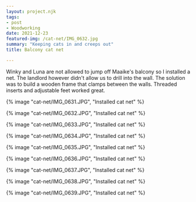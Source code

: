 ```yaml
---
layout: project.njk
tags:
- post
- Woodworking
date: 2021-12-23
featured-img: /cat-net/IMG_0632.jpg
summary: "Keeping cats in and creeps out"
title: Balcony cat net 

---
```


Winky and Luna are not allowed to jump off Maaike's balcony so I installed a net.
The landlord however didn't allow us to drill into the wall.
The solution was to build a wooden frame that clamps between the walls.
Threaded inserts and adjustable feet worked great.   

{% image "cat-net/IMG_0631.JPG", "Installed cat net" %}

{% image "cat-net/IMG_0632.JPG", "Installed cat net" %}

{% image "cat-net/IMG_0633.JPG", "Installed cat net" %}

{% image "cat-net/IMG_0634.JPG", "Installed cat net" %}

{% image "cat-net/IMG_0635.JPG", "Installed cat net" %}

{% image "cat-net/IMG_0636.JPG", "Installed cat net" %}

{% image "cat-net/IMG_0637.JPG", "Installed cat net" %}

{% image "cat-net/IMG_0638.JPG", "Installed cat net" %}

{% image "cat-net/IMG_0639.JPG", "Installed cat net" %}